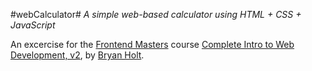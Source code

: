 #webCalculator#
_A simple web-based calculator using HTML + CSS + JavaScript_

An excercise for the [Frontend Masters](https://frontendmasters.com/) course [Complete Intro to Web Development, v2](https://frontendmasters.com/courses/web-development-v2/), by [Bryan Holt](https://github.com/btholt).